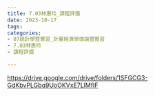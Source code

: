 ```yaml
---
title: 7.03林惠玲_課程評價
date: 2023-10-17
tags: 
categories:
- 07統計學暨實習_計量經濟學導論暨實習
- 7.03林惠玲
- 課程評價

---
```

https://drive.google.com/drive/folders/1SFGCG3-GdKbvPLGbq9UoOKVxE7LlMfIF
